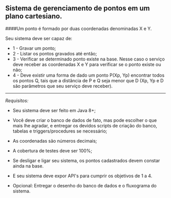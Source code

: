 ## Sistema de gerenciamento de pontos em um plano cartesiano.
####Um ponto é formado por duas coordenadas denominadas X e Y.

Seu sistema deve ser capaz de:

- 1 - Gravar um ponto;
- 2 - Listar os pontos gravados até então;
- 3 - Verificar se determinado ponto existe na base. Nesse caso o serviço deve receber as coordenadas X e Y para verificar se o ponto existe ou não;
- 4 - Deve existir uma forma de dado um ponto P(Xp, Yp) encontrar todos os pontos Q, tais que a distância de P e Q seja menor que D (Xp, Yp e D são parâmetros que seu serviço deve receber).

----------

*Requisitos:*

- Seu sistema deve ser feito em Java 8+;
- Você deve criar o banco de dados de fato, mas pode escolher o que mais lhe agradar, e entregar os devidos scripts de criação do banco, tabelas e triggers/procedures se necessário;
- As coordenadas são números decimais;
- A cobertura de testes deve ser 100%;
- Se desligar e ligar seu sistema, os pontos cadastrados devem constar ainda na base.
- E seu sistema deve expor API's para cumprir os objetivos de 1 a 4.

- Opcional: Entregar o desenho do banco de dados e o fluxograma do sistema.
